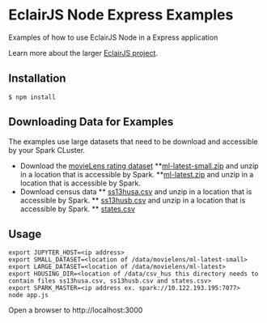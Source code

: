 EclairJS Node Express Examples
===================
Examples of how to use EclairJS Node in a Express application

Learn more about the larger [EclairJS project](http://www.eclairjs.org).

## Installation

````
$ npm install
````

## Downloading Data for Examples
The examples use large datasets that need to be download and accessible by your Spark CLuster.
* Download the [movieLens rating dataset](http://grouplens.org/datasets/movielens/)
    **[ml-latest-small.zip](http://files.grouplens.org/datasets/movielens/ml-latest-small.zip) and unzip in a location that is accessible by Spark.
 **[ml-latest.zip](http://files.grouplens.org/datasets/movielens/ml-latest.zip) and unzip in a location that is accessible by Spark.
* Download census data
 ** [ss13husa.csv](http://www2.census.gov/acs2013_1yr/pums/csv_pus.zip) and unzip in a location that is accessible by Spark.
 ** [ss13husb.csv](http://www2.census.gov/acs2013_1yr/pums/csv_hus.zip) and unzip in a location that is accessible by Spark.
 ** [states.csv](https://raw.githubusercontent.com/EclairJS/eclairjs-nashorn/master/examples/data/states.csv)


## Usage

```
export JUPYTER_HOST=<ip address>
export SMALL_DATASET=<location of /data/movielens/ml-latest-small>
export LARGE_DATASET=<location of /data/movielens/ml-latest>
export HOUSING_DIR=<location of /data/csv_hus this directory needs to contain files ss13husa.csv, ss13husb.csv and states.csv>
export SPARK_MASTER=<ip address ex. spark://10.122.193.195:7077>
node app.js
```

Open a browser to http://localhost:3000
